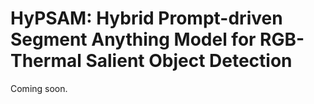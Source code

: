 # HyPSAM: Hybrid Prompt-driven Segment Anything Model for RGB-Thermal Salient Object Detection
Coming soon.
